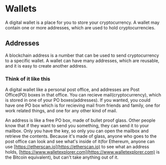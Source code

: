 # Wallets
A digital wallet is a place for you to store your cryptocurrency. A wallet may contain one or more addresses, which are used to hold cryptocurrencies.

## Addresses
A blockchain address is a number that can be used to send cryptocurrency to a specific wallet. A wallet can have many addresses, which are reusable, and it is easy to create another address.


### Think of it like this
A digital wallet like a personal post office, and addresses are Post Office(PO) boxes in that office. You can recieve mail(cryptocurrency), which is stored in one of your PO boxes(addresses). If you wanted, you could have one PO box which is for recieving mail from friends and family, one for work related things, and one for any other kind of mail.

An address is like a free PO box, made of bullet proof glass. Other people know that if they want to send you something, they can send it to your mailbox. Only you have the key, so only you can open the mailbox and retrieve the contents. Because it's made of glass, anyone who goes to the post office can look and see what's inside of it(for Ethereum, anyone can use [https://etherscan.io](https://etherscan.io) to see what an address holds, [https://www.walletexplorer.com](https://www.walletexplorer.com) is the Bitcoin equivalent), but can't take anything out of it.
